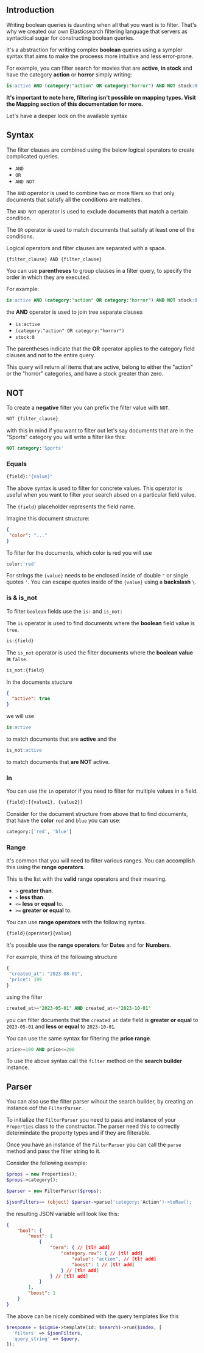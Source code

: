 ## Introduction

Writing boolean queries is daunting when all that you want is to filter.
That's why we created our own Elasticsearch filtering language
that servers as syntactical sugar for constructing boolean queries.

It's a abstraction for writing complex **boolean** queries using a sympler syntax
that aims to make the proceess more intuitive and less error-prone.

For example, you can filter search for  movies that are **active**, **in stock** and have the category
**action** or **horror** simply writing:

```sql
is:active AND (category:"action" OR category:"horror") AND NOT stock:0
```

**It's important to note here, filtering isn't possible on mapping types. Visit the Mapping section of this documentation for more.**

Let's have a deeper look on the available syntax

## Syntax

The filter clauses are combined using the below logical operators to create complicated queries.
* `AND`
* `OR`
* `AND NOT`

The `AND` operator is used to combine two or more filers so that only documents that satisfy all the conditions are matches.

The `AND NOT` operator is used to exclude documents that match a certain condition.

The `OR` operator is used to match documents that satisfy at least one of the conditions.

Logical operators and filter clauses are separated with a space.

```bash
{filter_clause} AND {filter_clause}
```

You can use **parentheses** to group clauses in a filter query, to specify the order in which they are executed.

For example:

```sql
is:active AND (category:"action" OR category:"horror") AND NOT stock:0
```
the **AND** operator is used to join tree separate clauses
* `is:active`
* `(category:"action" OR category:"horror")`
* `stock:0`

The parentheses indicate that the **OR** operator applies to the category field
clauses and not to the entire query.

This query will return all items that are active, belong to either the "action" or the "horror" categories, and have a stock greater than zero.

## NOT

To create a **negative** filter you can prefix the filter value with `NOT`.

```bash
NOT {filter_clause}
```
with this in mind if you want to filter out let's say documents that are in the "Sports" category you will write a filter like this:
```sql
NOT category:'Sports'
```

### Equals

```bash
{field}:"{value}"
``` 
The above syntax is used to filter for concrete values. This operator is useful when you want to filter your search absed on a particular field value.

The `{field}` placeholder represents the field name. 

Imagine this document structure:
```json
{
 "color": "..."
}
```

To filter for the documents, which color is red you will use

```sql
color:'red'
``` 
For strings the `{value}` needs to be enclosed inside of double `"` or single quotes `'`.
You can escape quotes inside of the `{value}` using a **backslash** `\`.

### is & is_not

To filter `boolean` fields use the `is:` and `is_not:`

The `is` operator is used to find documents where the **boolean** field value is `true`.

```bash
is:{field}
```

The `is_not` operator is used the filter documents where the **boolean value is** `false`.

```bash
is_not:{field}
```

In the documents stucture
```json
{
  "active": true
}
```

we will use

```sql
is:active
```

to match documents that are **active** and the

```sql
is_not:active
```

to match documents that **are NOT** active.

### In

You can use the `in` operator if you need to filter for multiple values in a field.

```bash
{field}:[{value1}, {value2}]
```

Consider for the document structure from above that to find documents, that
have the **color** `red` and `blue` you can use:

```bash
category:['red', 'blue']
```

### Range

It's common that you will need to filter various ranges. You can accomplish
this using the **range operators**.

This is the list with the **valid** range operators and their
meaning.
*  `>` **greater than**.
* `<` **less than**.
* `<=` **less or equal** to.
* `>=` **greater or equal** to.

You can use **range operators** with the following syntax.

```bash
{field}{operator}{value} 
```

It's possible use the **range operators** for **Dates** and for **Numbers**.

For example, think of the following structure
```php
{
 "created_at": "2023-08-01",
 "price": 199
}
```
using the filter
```sql
created_at>="2023-05-01" AND created_at<="2023-10-01"
```
you can filter documents that the `created_at` date field is **greater or equal** to `2023-05-01` and **less or equal** to `2023-10-01`.

You can use the same syntax for filtering the **price range**.

```sql
price>=100 AND price<=200
```

To use the above syntax call the `filter` method on the **search builder** instance.


## Parser

You can also use the filter parser wihout the search builder, by creating an instance oof the `FilterParser`.

To initialize the `FilterParser` you need to pass and instance of your `Properties` class to the constructor. The parser need this to correctly determindate the property types and if they are filterable.

Once you have an instance of the `FilterParser` you can call the `parse` method and pass the filter string to it.

Consider the following example:

```php
$props = new Properties();
$props->category();

$parser = new FilterParser($props);

$jsonFilters== (object) $parser->parse('category:'Action')->toRaw();
```

the resulting JSON variable will look like this:

```json
{
    "bool": {
        "must": [
            {
                "term": { // [tl! add]
                    "category.raw": { // [tl! add]
                        "value": "action", // [tl! add]
                        "boost": 1 // [tl! add]
                    } // [tl! add]
                } // [tl! add]
            }
        ],
        "boost": 1
    }
}
```

The above can be nicely combined with the query templates like this

```php
$response = $sigmie->template(id: $search)->run($index, [
  'filters' => $jsonFilters,
  'query_string' => $query,
]);

```


